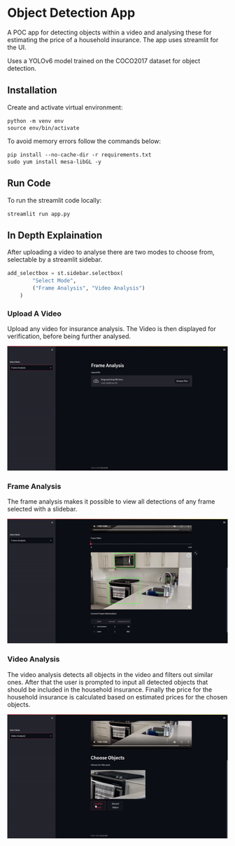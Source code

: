 


# Object Detection App
A POC app for detecting objects within a video and analysing these for estimating the price of a household insurance.
The app uses streamlit for the UI.

Uses a YOLOv6 model trained on the COCO2017 dataset for object detection.

## Installation
Create and activate virtual environment:

    python -m venv env
    source env/bin/activate

To avoid memory errors follow the commands below:

    pip install --no-cache-dir -r requirements.txt
    sudo yum install mesa-libGL -y

## Run Code
To run the streamlit code locally:

    streamlit run app.py
    
## In Depth Explaination
After uploading a video to analyse there are two modes to choose from, selectable by a streamlit sidebar.

```python
add_selectbox = st.sidebar.selectbox(
        "Select Mode",
        ("Frame Analysis", "Video Analysis")
    )
```

### Upload A Video
Upload any video for insurance analysis.
The Video is then displayed for verification, before being further analysed.

![Alt Text](demo-videos/upload_video.gif)

### Frame Analysis
The frame analysis makes it possible to view all detections of any frame selected with a slidebar.

![Alt Text](demo-videos/frame_analysis.gif)

### Video Analysis
The video analysis detects all objects in the video and filters out similar ones.
After that the user is prompted to input all detected objects that should be included in the household insurance.
Finally the price for the household insurance is calculated based on estimated prices for the chosen objects.

![Alt Text](demo-videos/video_analysis.gif)

